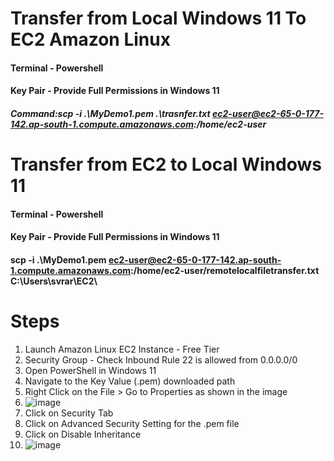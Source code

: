 # Transfer from Local Windows 11 To EC2 Amazon Linux 
#### Terminal - Powershell 
#### Key Pair - Provide Full Permissions in Windows 11
##### Command:scp -i .\MyDemo1.pem .\trasnfer.txt ec2-user@ec2-65-0-177-142.ap-south-1.compute.amazonaws.com:/home/ec2-user

# Transfer from EC2 to Local Windows 11
#### Terminal - Powershell 
#### Key Pair - Provide Full Permissions in Windows 11
#### scp -i .\MyDemo1.pem ec2-user@ec2-65-0-177-142.ap-south-1.compute.amazonaws.com:/home/ec2-user/remotelocalfiletransfer.txt C:\Users\svrar\EC2\

# Steps

1. Launch Amazon Linux EC2 Instance - Free Tier
2. Security Group - Check Inbound Rule 22 is allowed from 0.0.0.0/0
3. Open PowerShell in Windows 11
4. Navigate to the Key Value (.pem) downloaded path
5. Right Click on the File > Go to Properties as shown in the image
6. ![image](https://github.com/user-attachments/assets/a1a3d189-ad17-45b0-ac11-8c1ddd31ecde)
7. Click on Security Tab
8. Click on Advanced Security Setting for the .pem file
9. Click on Disable Inheritance 
10. ![image](https://github.com/user-attachments/assets/a500001a-2e6b-4cbd-bc45-8cb63a247593)


   
   
